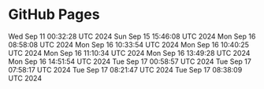 # GitHub Pages
Wed Sep 11 00:32:28 UTC 2024
Sun Sep 15 15:46:08 UTC 2024
Mon Sep 16 08:58:08 UTC 2024
Mon Sep 16 10:33:54 UTC 2024
Mon Sep 16 10:40:25 UTC 2024
Mon Sep 16 11:10:34 UTC 2024
Mon Sep 16 13:49:28 UTC 2024
Mon Sep 16 14:51:54 UTC 2024
Tue Sep 17 00:58:57 UTC 2024
Tue Sep 17 07:58:17 UTC 2024
Tue Sep 17 08:21:47 UTC 2024
Tue Sep 17 08:38:09 UTC 2024
